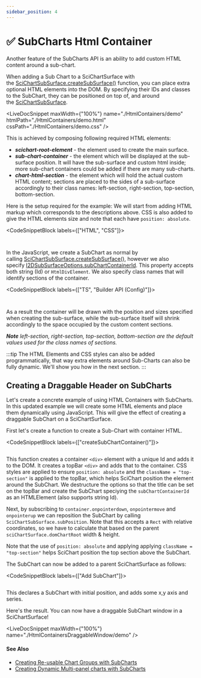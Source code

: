 ```yaml
---
sidebar_position: 4
---
```


# ✅ SubCharts Html Container

Another feature of the SubCharts API is an ability to add custom HTML content around a sub-chart.

When adding a Sub Chart to a SciChartSurface with the [SciChartSubSurface.createSubSurface()](https://www.scichart.com/documentation/js/v4/typedoc/classes/scichartsubsurface.html#createsubsurface) function, you can place extra optional HTML elements into the DOM. By specifying their IDs and classes to the SubChart, they can be positioned on top of, and around the [SciChartSubSurface](https://www.scichart.com/documentation/js/current/typedoc/classes/scichartsubsurface.html).

<LiveDocSnippet maxWidth={"100%"} name="./HtmlContainers/demo" htmlPath="./HtmlContainers/demo.html" cssPath="./HtmlContainers/demo.css" />

This is achieved by composing following required HTML elements:      

*   _**scichart-root-element**_ - the element used to create the main surface.
*   _**sub-chart-container**_ - the element which will be displayed at the sub-surface position. It will have the sub-surface and custom html inside; more sub-chart containers could be added if there are many sub-charts.
*   _**chart-html-section**_ - the element which will hold the actual custom HTML content; sections are placed to the sides of a sub-surface accordingly to their class names: left-section, right-section, top-section, bottom-section.

Here is the setup required for the example: We will start from adding HTML markup which corresponds to the descriptions above. CSS is also added to give the HTML elements size and note that each have `position: absolute`.

<CodeSnippetBlock labels={["HTML", "CSS"]}>
```html {} showLineNumbers file=./HtmlContainers/demo.html
```
```css {} showLineNumbers file=./HtmlContainers/demo.css
```
</CodeSnippetBlock>


In the JavaScript, we create a SubChart as normal by calling [SciChartSubSurface.createSubSurface()](https://www.scichart.com/documentation/js/v4/typedoc/classes/scichartsubsurface.html#createsubsurface), however we also specify [I2DSubSurfaceOptions.subChartContainerId](https://www.scichart.com/documentation/js/current/typedoc/interfaces/i2dsubsurfaceoptions.html#subchartcontainerid). This property accepts both string (Id) or `HtmlDivElement`. We also specify class names that will identify sections of the container.

<CodeSnippetBlock labels={["TS", "Builder API (Config)"]}>
```ts {12,15-19} showLineNumbers file=./HtmlContainers/demo.ts start=region_A_start end=region_A_end
```
```ts {19} showLineNumbers file=./HtmlContainers/demo.ts start=region_B_start end=region_B_end
```
</CodeSnippetBlock>

As a result the container will be drawn with the position and sizes specified when creating the sub-surface, while the sub-surface itself will shrink accordingly to the space occupied by the custom content sections.

_**Note** left-section, right-section, top-section, bottom-section are the default values used for the class names of sections._

:::tip
The HTML Elements and CSS styles can also be added programmatically, that way extra elements around Sub-Charts can also be fully dynamic. We'll show you how in the next section.
:::

Creating a Draggable Header on SubCharts
----------------------------------------

Let's create a concrete example of using HTML Containers with SubCharts. In this updated example we will create some HTML elements and place them dynamically using JavaScript. This will give the effect of creating a draggable SubChart on a SciChartSurface.

First let's create a function to create a Sub-Chart with container HTML.

<CodeSnippetBlock labels={["createSubChartContainer()"]}>
```js showLineNumbers file=./HtmlContainersDraggableWindow/demo.ts start=region_A_start end=region_A_end
```
</CodeSnippetBlock>

This function creates a container `<div>` element with a unique Id and adds it to the DOM. It creates a topBar `<div>` and adds that to the container. CSS styles are applied to ensure `position: absolute` and the `className = "top-section"` is applied to the topBar, which helps SciChart position the element around the SubChart. We destructure the options so that the title can be set on the topBar and create the SubChart speciying the `subChartContainerId` as an HTMLElement (also supports string Id).

Next, by subscribing to `container.onpointerdown`, `onpointermove` and `onpointerup` we can reposition the SubChart by calling `SciChartSubSurface.subPosition`. Note that this accepts a `Rect` with relative coordinates, so we have to calculate that based on the parent `sciChartSurface.domChartRoot` width & height.

Note that the use of `position: absolute` and applying applying `className = "top-section"` helps SciChart position the top section above the SubChart.

The SubChart can now be added to a parent SciChartSurface as follows:

<CodeSnippetBlock labels={["Add SubChart"]}>
```js showLineNumbers file=./HtmlContainersDraggableWindow/demo.ts start=region_B_start end=region_B_end
```
</CodeSnippetBlock>

This declares a SubChart with initial position, and adds some x,y axis and series.

Here's the result. You can now have a draggable SubChart window in a SciChartSurface!

<LiveDocSnippet maxWidth={"100%"} name="./HtmlContainersDraggableWindow/demo" />

#### See Also

* [Creating Re-usable Chart Groups with SubCharts](/docs/2d-charts/subcharts-api/example-reusable-chart-groups-with-sub-charts/index.md)
* [Creating Dynamic Multi-panel charts with SubCharts](/docs/2d-charts/subcharts-api/exampe-dynamic-multi-panel-charts-with-sub-charts/index.md)